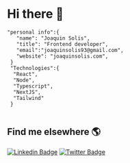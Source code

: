 # Hi there 👋

```
"personal info":{
   "name": "Joaquin Solis",
   "title": "Frontend developer",
   "email":"joaquinsolis93@gmail.com",
   "website": "joaquinsolis.com",
 }
 "Technologies":{
  "React",
  "Node",
  "Typescript",
  "NextJS",
  "Tailwind"
 }
  
```


## Find me elsewhere 🌎

[![Linkedin Badge](https://img.shields.io/badge/-LinkedIn-blue?style=flat-square&logo=Linkedin&logoColor=white&link=https://www.linkedin.com/in/joaquinsolis/)](https://www.linkedin.com/in/joaquinsolis/)  [![Twitter Badge](https://img.shields.io/badge/-Twitter-1ca0f1?style=flat-square&labelColor=1ca0f1&logo=twitter&logoColor=white&link=https://twitter.com/joaquinsolis93)](https://twitter.com/joaquinsolis93)


